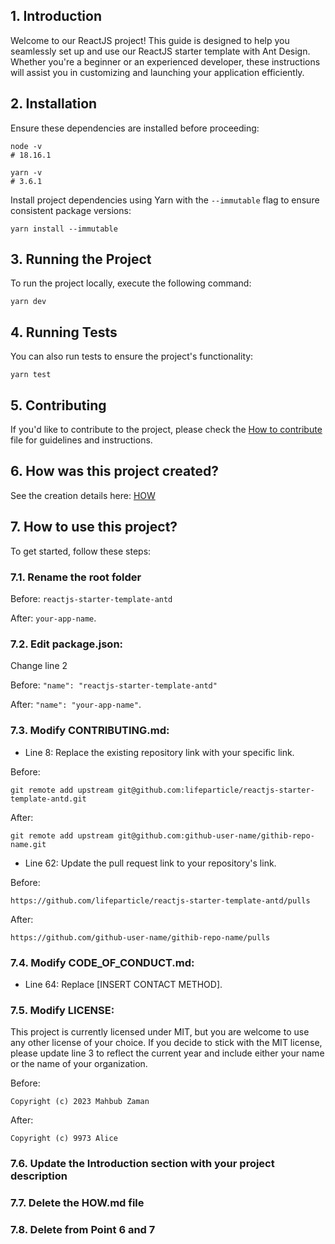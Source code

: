 ## 1. Introduction

Welcome to our ReactJS project! This guide is designed to help you seamlessly set up and use our ReactJS starter template with Ant Design. Whether you're a beginner or an experienced developer, these instructions will assist you in customizing and launching your application efficiently.

## 2. Installation

Ensure these dependencies are installed before proceeding:

```shell
node -v
# 18.16.1

yarn -v
# 3.6.1
```

Install project dependencies using Yarn with the `--immutable` flag to ensure consistent package versions:

```shell
yarn install --immutable
```

## 3. Running the Project

To run the project locally, execute the following command:

```shell
yarn dev
```

## 4. Running Tests

You can also run tests to ensure the project's functionality:

```shell
yarn test
```

## 5. Contributing

If you'd like to contribute to the project, please check the [How to contribute](./CONTRIBUTING.md) file for guidelines and instructions.

## 6. How was this project created?

See the creation details here: [HOW](./HOW.md)

## 7. How to use this project?

To get started, follow these steps:

### 7.1. Rename the root folder

Before:
`reactjs-starter-template-antd`

After:
`your-app-name`.

### 7.2. Edit **package.json**:

Change line 2

Before:
`"name": "reactjs-starter-template-antd"`

After:
`"name": "your-app-name"`.

### 7.3. Modify **CONTRIBUTING.md**:

-   Line 8: Replace the existing repository link with your specific link.

Before:

```shell
git remote add upstream git@github.com:lifeparticle/reactjs-starter-template-antd.git
```

After:

```shell
git remote add upstream git@github.com:github-user-name/githib-repo-name.git
```

-   Line 62: Update the pull request link to your repository's link.

Before:

```shell
https://github.com/lifeparticle/reactjs-starter-template-antd/pulls
```

After:

```shell
https://github.com/github-user-name/githib-repo-name/pulls
```

### 7.4. Modify **CODE_OF_CONDUCT.md**:

-   Line 64: Replace [INSERT CONTACT METHOD].

### 7.5. Modify **LICENSE**:

This project is currently licensed under MIT, but you are welcome to use any other license of your choice. If you decide to stick with the MIT license, please update line 3 to reflect the current year and include either your name or the name of your organization.

Before:

```
Copyright (c) 2023 Mahbub Zaman
```

After:

```
Copyright (c) 9973 Alice
```

### 7.6. Update the **Introduction** section with your project description

### 7.7. Delete the **HOW.md** file

### 7.8. Delete from Point 6 and 7
